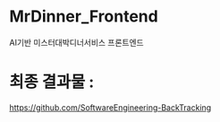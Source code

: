# MrDinner_Frontend
AI기반 미스터대박디너서비스 프론트엔드

# 최종 결과물 :
https://github.com/SoftwareEngineering-BackTracking

